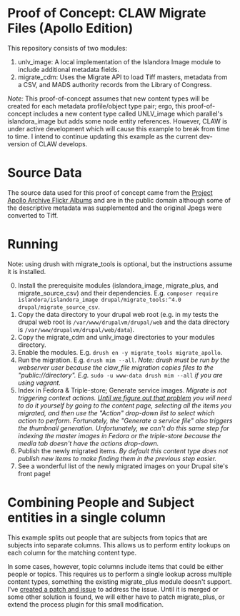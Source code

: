 # Proof of Concept: CLAW Migrate Files (Apollo Edition)

This repository consists of two modules:

1. unlv_image: A local implementation of the Islandora Image module to include additional metadata fields.
2. migrate_cdm: Uses the Migrate API to load Tiff masters, metadata from a CSV, and MADS authority records from the Library of Congress.

*Note:* This proof-of-concept assumes that new content types will be created for each metadata profile/object type pair; ergo, this proof-of-concept includes a new content type called UNLV_image which parallel's islandora_image but adds some node entity references. However, CLAW is under active development which will cause this example to break from time to time. I intend to continue updating this example as the current dev-version of CLAW develops.

# Source Data

The source data used for this proof of concept came from the [Project Apollo Archive Flickr Albums](https://www.flickr.com/photos/projectapolloarchive/albums) and are in the public domain although some of the descriptive metadata was supplemented and the original Jpegs were converted to Tiff.

# Running

Note: using drush with migrate_tools is optional, but the instructions assume it is installed.

0. Install the prerequisite modules (islandora_image, migrate_plus, and migrate_source_csv) and their dependencies. E.g. `composer require islandora/islandora_image drupal/migrate_tools:^4.0 drupal/migrate_source_csv`.
0. Copy the data directory to your drupal web root (e.g. in my tests the drupal web root is `/var/www/drupalvm/drupal/web` and the data directory is `/var/www/drupalvm/drupal/web/data`).
0. Copy the migrate_cdm and unlv_image directories to your modules directory.
0. Enable the modules. E.g. `drush en -y migrate_tools migrate_apollo`.
0. Run the migration. E.g. `drush mim --all`. *Note: drush must be run by the webserver user because the claw_file migration copies files to the "public://directory". E.g.* `sudo -u www-data drush mim --all` *if you are using vagrant.*
0. Index in Fedora & Triple-store; Generate service images. *Migrate is not triggering context actions. [Until we figure out that problem](https://github.com/seth-shaw-unlv/claw-migrate-files-poc/issues/4) you will need to do it yourself by going to the content page, selecting all the items you migrated, and then use the "Action" drop-down list to select which action to perform. Fortunately, the "Generate a service file" also triggers the thumbnail generation. Unfortunately, we can't do this same step for indexing the master images in Fedora or the triple-store because the media tab doesn't have the actions drop-down.*
0. Publish the newly migrated items. *By default this content type does not publish new items to make finding them in the previous step easier.*
0. See a wonderful list of the newly migrated images on your Drupal site's front page!

# Combining People and Subject entities in a single column

This example splits out people that are subjects from topics that are subjects
into separate columns. This allows us to perform entity lookups on each column
for the matching content type.

In some cases, however, topic columns include items that could be either people or topics.
This requires us to perform a single lookup across multiple content types,
something the existing migrate_plus module doesn't support. I've
[created a patch and issue](https://www.drupal.org/project/migrate_plus/issues/2960251) to address the issue.
Until it is merged or some other solution is found, we will either have to
patch migrate_plus, or extend the process plugin for this small modification.
